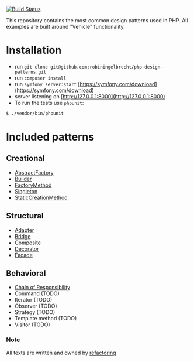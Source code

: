 [![Build Status](https://github.com/robiningelbrecht/php-design-patterns/actions/workflows/php.yml/badge.svg)](https://github.com/robiningelbrecht/php-design-patterns/actions)

This repository contains the most common design patterns used in PHP. 
All examples are built around "Vehicle" functionality. 

# Installation

- run `git clone git@github.com:robiningelbrecht/php-design-patterns.git`
- run `composer install`
- run `symfony server:start` [https://symfony.com/download](https://symfony.com/download)
- server listening on [http://127.0.0.1:8000](http://127.0.0.1:8000)
- To run the tests use `phpunit`:

```bash
$ ./vendor/bin/phpunit
```

# Included patterns

## Creational

* [AbstractFactory](src/Pattern/Creational/AbstractFactory)
* [Builder](src/Pattern/Creational/Builder)
* [FactoryMethod](src/Pattern/Creational/FactoryMethod)
* [Singleton](src/Pattern/Creational/Singleton)
* [StaticCreationMethod](src/Pattern/Creational/StaticCreationMethod)

## Structural

* [Adapter](src/Pattern/Structural/Adapter)
* [Bridge](src/Pattern/Structural/Bridge)
* [Composite](src/Pattern/Structural/Composite)  
* [Decorator](src/Pattern/Structural/Decorator)
* [Facade](src/Pattern/Structural/Facade)

## Behavioral

* [Chain of Responsibility](src/Pattern/Behavioral/ChainOfResponsibility) 
* Command (TODO)
* Iterator (TODO)
* Observer (TODO)
* Strategy (TODO)
* Template method (TODO)
* Visitor (TODO)

### Note

All texts are written and owned by [refactoring](https://refactoring.guru/)
